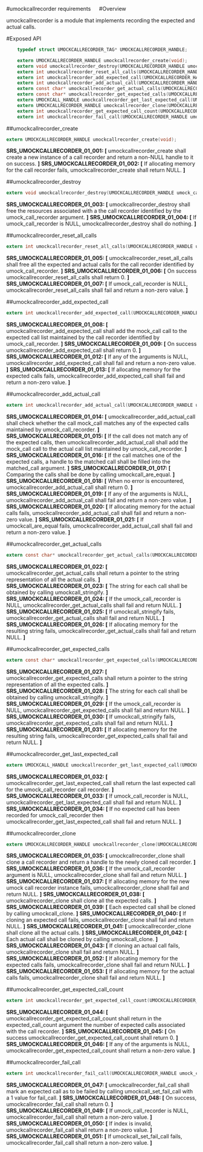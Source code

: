 #umockcallrecorder requirements
 
#Overview

umockcallrecorder is a module that implements recording the expected and actual calls.

#Exposed API

```c
    typedef struct UMOCKCALLRECORDER_TAG* UMOCKCALLRECORDER_HANDLE;

    extern UMOCKCALLRECORDER_HANDLE umockcallrecorder_create(void);
    extern void umockcallrecorder_destroy(UMOCKCALLRECORDER_HANDLE umock_call_recorder);
    extern int umockcallrecorder_reset_all_calls(UMOCKCALLRECORDER_HANDLE umock_call_recorder);
    extern int umockcallrecorder_add_expected_call(UMOCKCALLRECORDER_HANDLE umock_call_recorder, UMOCKCALL_HANDLE mock_call);
    extern int umockcallrecorder_add_actual_call(UMOCKCALLRECORDER_HANDLE umock_call_recorder, UMOCKCALL_HANDLE mock_call, UMOCKCALL_HANDLE* matched_call);
    extern const char* umockcallrecorder_get_actual_calls(UMOCKCALLRECORDER_HANDLE umock_call_recorder);
    extern const char* umockcallrecorder_get_expected_calls(UMOCKCALLRECORDER_HANDLE umock_call_recorder);
    extern UMOCKCALL_HANDLE umockcallrecorder_get_last_expected_call(UMOCKCALLRECORDER_HANDLE umock_call_recorder);
    extern UMOCKCALLRECORDER_HANDLE umockcallrecorder_clone(UMOCKCALLRECORDER_HANDLE umock_call_recorder);
    extern int umockcallrecorder_get_expected_call_count(UMOCKCALLRECORDER_HANDLE umock_call_recorder, size_t* expected_call_count);
    extern int umockcallrecorder_fail_call(UMOCKCALLRECORDER_HANDLE umock_call_recorder, size_t index);
```

##umockcallrecorder_create

```c
extern UMOCKCALLRECORDER_HANDLE umockcallrecorder_create(void);
```

**SRS_UMOCKCALLRECORDER_01_001: [** umockcallrecorder_create shall create a new instance of a call recorder and return a non-NULL handle to it on success. **]**
**SRS_UMOCKCALLRECORDER_01_002: [** If allocating memory for the call recorder fails, umockcallrecorder_create shall return NULL. **]**

##umockcallrecorder_destroy

```c
extern void umockcallrecorder_destroy(UMOCKCALLRECORDER_HANDLE umock_call_recorder);
```

**SRS_UMOCKCALLRECORDER_01_003: [** umockcallrecorder_destroy shall free the resources associated with a the call recorder identified by the umock_call_recorder argument. **]**
**SRS_UMOCKCALLRECORDER_01_004: [** If umock_call_recorder is NULL, umockcallrecorder_destroy shall do nothing. **]**

##umockcallrecorder_reset_all_calls

```c
extern int umockcallrecorder_reset_all_calls(UMOCKCALLRECORDER_HANDLE umock_call_recorder);
```

**SRS_UMOCKCALLRECORDER_01_005: [** umockcallrecorder_reset_all_calls shall free all the expected and actual calls for the call recorder identified by umock_call_recorder. **]**
**SRS_UMOCKCALLRECORDER_01_006: [** On success umockcallrecorder_reset_all_calls shall return 0. **]**
**SRS_UMOCKCALLRECORDER_01_007: [** If umock_call_recorder is NULL, umockcallrecorder_reset_all_calls shall fail and return a non-zero value. **]**

##umockcallrecorder_add_expected_call

```c
extern int umockcallrecorder_add_expected_call(UMOCKCALLRECORDER_HANDLE umock_call_recorder, UMOCKCALL_HANDLE mock_call);
```

**SRS_UMOCKCALLRECORDER_01_008: [** umockcallrecorder_add_expected_call shall add the mock_call call to the expected call list maintained by the call recorder identified by umock_call_recorder. **]**
**SRS_UMOCKCALLRECORDER_01_009: [** On success umockcallrecorder_add_expected_call shall return 0. **]**
**SRS_UMOCKCALLRECORDER_01_012: [** If any of the arguments is NULL, umockcallrecorder_add_expected_call shall fail and return a non-zero value. **]**
**SRS_UMOCKCALLRECORDER_01_013: [** If allocating memory for the expected calls fails, umockcallrecorder_add_expected_call shall fail and return a non-zero value. **]**

##umockcallrecorder_add_actual_call

```c
extern int umockcallrecorder_add_actual_call(UMOCKCALLRECORDER_HANDLE umock_call_recorder, UMOCKCALL_HANDLE mock_call, UMOCKCALL_HANDLE* matched_call);
```

**SRS_UMOCKCALLRECORDER_01_014: [** umockcallrecorder_add_actual_call shall check whether the call mock_call matches any of the expected calls maintained by umock_call_recorder. **]**
**SRS_UMOCKCALLRECORDER_01_015: [** If the call does not match any of the expected calls, then umockcallrecorder_add_actual_call shall add the mock_call call to the actual call list maintained by umock_call_recorder. **]**
**SRS_UMOCKCALLRECORDER_01_016: [** If the call matches one of the expected calls, a handle to the matched call shall be filled into the matched_call argument. **]**
**SRS_UMOCKCALLRECORDER_01_017: [** Comparing the calls shall be done by calling umockcall_are_equal. **]**
**SRS_UMOCKCALLRECORDER_01_018: [** When no error is encountered, umockcallrecorder_add_actual_call shall return 0. **]**
**SRS_UMOCKCALLRECORDER_01_019: [** If any of the arguments is NULL, umockcallrecorder_add_actual_call shall fail and return a non-zero value. **]**
**SRS_UMOCKCALLRECORDER_01_020: [** If allocating memory for the actual calls fails, umockcallrecorder_add_actual_call shall fail and return a non-zero value. **]**
**SRS_UMOCKCALLRECORDER_01_021: [** If umockcall_are_equal fails, umockcallrecorder_add_actual_call shall fail and return a non-zero value. **]**

##umockcallrecorder_get_actual_calls

```c
extern const char* umockcallrecorder_get_actual_calls(UMOCKCALLRECORDER_HANDLE umock_call_recorder);
```

**SRS_UMOCKCALLRECORDER_01_022: [** umockcallrecorder_get_actual_calls shall return a pointer to the string representation of all the actual calls. **]**
**SRS_UMOCKCALLRECORDER_01_023: [** The string for each call shall be obtained by calling umockcall_stringify. **]**
**SRS_UMOCKCALLRECORDER_01_024: [** If the umock_call_recorder is NULL, umockcallrecorder_get_actual_calls shall fail and return NULL. **]** 
**SRS_UMOCKCALLRECORDER_01_025: [** If umockcall_stringify fails, umockcallrecorder_get_actual_calls shall fail and return NULL. **]**
**SRS_UMOCKCALLRECORDER_01_026: [** If allocating memory for the resulting string fails, umockcallrecorder_get_actual_calls shall fail and return NULL. **]**

##umockcallrecorder_get_expected_calls

```c
extern const char* umockcallrecorder_get_expected_calls(UMOCKCALLRECORDER_HANDLE umock_call_recorder);
```

**SRS_UMOCKCALLRECORDER_01_027: [** umockcallrecorder_get_expected_calls shall return a pointer to the string representation of all the expected calls. **]**
**SRS_UMOCKCALLRECORDER_01_028: [** The string for each call shall be obtained by calling umockcall_stringify. **]**
**SRS_UMOCKCALLRECORDER_01_029: [** If the umock_call_recorder is NULL, umockcallrecorder_get_expected_calls shall fail and return NULL. **]** 
**SRS_UMOCKCALLRECORDER_01_030: [** If umockcall_stringify fails, umockcallrecorder_get_expected_calls shall fail and return NULL. **]**
**SRS_UMOCKCALLRECORDER_01_031: [** If allocating memory for the resulting string fails, umockcallrecorder_get_expected_calls shall fail and return NULL. **]**

##umockcallrecorder_get_last_expected_call

```c
extern UMOCKCALL_HANDLE umockcallrecorder_get_last_expected_call(UMOCKCALLRECORDER_HANDLE umock_call_recorder);
```

**SRS_UMOCKCALLRECORDER_01_032: [** umockcallrecorder_get_last_expected_call shall return the last expected call for the umock_call_recorder call recorder. **]**
**SRS_UMOCKCALLRECORDER_01_033: [** If umock_call_recorder is NULL, umockcallrecorder_get_last_expected_call shall fail and return NULL. **]**
**SRS_UMOCKCALLRECORDER_01_034: [** If no expected call has been recorded for umock_call_recorder then umockcallrecorder_get_last_expected_call shall fail and return NULL. **]**

##umockcallrecorder_clone

```c
extern UMOCKCALLRECORDER_HANDLE umockcallrecorder_clone(UMOCKCALLRECORDER_HANDLE umock_call_recorder);
```

**SRS_UMOCKCALLRECORDER_01_035: [** umockcallrecorder_clone shall clone a call recorder and return a handle to the newly cloned call recorder. **]**
**SRS_UMOCKCALLRECORDER_01_036: [** If the umock_call_recorder argument is NULL, umockcallrecorder_clone shall fail and return NULL. **]**
**SRS_UMOCKCALLRECORDER_01_037: [** If allocating memory for the new umock call recorder instance fails, umockcallrecorder_clone shall fail and return NULL. **]**
**SRS_UMOCKCALLRECORDER_01_038: [** umockcallrecorder_clone shall clone all the expected calls. **]**
**SRS_UMOCKCALLRECORDER_01_039: [** Each expected call shall be cloned by calling umockcall_clone. **]**
**SRS_UMOCKCALLRECORDER_01_040: [** If cloning an expected call fails, umockcallrecorder_clone shall fail and return NULL. **]**
**SRS_UMOCKCALLRECORDER_01_041: [** umockcallrecorder_clone shall clone all the actual calls. **]**
**SRS_UMOCKCALLRECORDER_01_042: [** Each actual call shall be cloned by calling umockcall_clone. **]**
**SRS_UMOCKCALLRECORDER_01_043: [** If cloning an actual call fails, umockcallrecorder_clone shall fail and return NULL. **]**
**SRS_UMOCKCALLRECORDER_01_052: [** If allocating memory for the expected calls fails, umockcallrecorder_clone shall fail and return NULL. **]**
**SRS_UMOCKCALLRECORDER_01_053: [** If allocating memory for the actual calls fails, umockcallrecorder_clone shall fail and return NULL. **]**

##umockcallrecorder_get_expected_call_count

```c
extern int umockcallrecorder_get_expected_call_count(UMOCKCALLRECORDER_HANDLE umock_call_recorder, size_t* expected_call_count);
```

**SRS_UMOCKCALLRECORDER_01_044: [** umockcallrecorder_get_expected_call_count shall return in the expected_call_count argument the number of expected calls associated with the call recorder. **]**
**SRS_UMOCKCALLRECORDER_01_045: [** On success umockcallrecorder_get_expected_call_count shall return 0. **]**
**SRS_UMOCKCALLRECORDER_01_046: [** If any of the arguments is NULL, umockcallrecorder_get_expected_call_count shall return a non-zero value. **]**

##umockcallrecorder_fail_call

```c
extern int umockcallrecorder_fail_call(UMOCKCALLRECORDER_HANDLE umock_call_recorder, size_t index);
```

**SRS_UMOCKCALLRECORDER_01_047: [** umockcallrecorder_fail_call shall mark an expected call as to be failed by calling umockcall_set_fail_call with a 1 value for fail_call. **]**
**SRS_UMOCKCALLRECORDER_01_048: [** On success, umockcallrecorder_fail_call shall return 0. **]**
**SRS_UMOCKCALLRECORDER_01_049: [** If umock_call_recorder is NULL, umockcallrecorder_fail_call shall return a non-zero value. **]**
**SRS_UMOCKCALLRECORDER_01_050: [** If index is invalid, umockcallrecorder_fail_call shall return a non-zero value. **]**
**SRS_UMOCKCALLRECORDER_01_051: [** If umockcall_set_fail_call fails, umockcallrecorder_fail_call shall return a non-zero value. **]**
